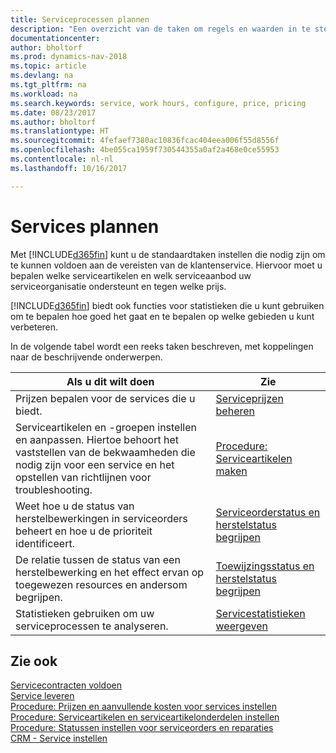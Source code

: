 ```yaml
---
title: Serviceprocessen plannen
description: "Een overzicht van de taken om regels en waarden in te stellen om uw servicebeleid en -processen te definiëren."
documentationcenter: 
author: bholtorf
ms.prod: dynamics-nav-2018
ms.topic: article
ms.devlang: na
ms.tgt_pltfrm: na
ms.workload: na
ms.search.keywords: service, work hours, configure, price, pricing
ms.date: 08/23/2017
ms.author: bholtorf
ms.translationtype: HT
ms.sourcegitcommit: 4fefaef7380ac10836fcac404eea006f55d8556f
ms.openlocfilehash: 4be055ca1959f730544355a0af2a468e0ce55953
ms.contentlocale: nl-nl
ms.lasthandoff: 10/16/2017

---
```

# <a name="planning-services"></a>Services plannen
Met [!INCLUDE[d365fin](includes/d365fin_md.md)] kunt u de standaardtaken instellen die nodig zijn om te kunnen voldoen aan de vereisten van de klantenservice. Hiervoor moet u bepalen welke serviceartikelen en welk serviceaanbod uw serviceorganisatie ondersteunt en tegen welke prijs.   

[!INCLUDE[d365fin](includes/d365fin_md.md)] biedt ook functies voor statistieken die u kunt gebruiken om te bepalen hoe goed het gaat en te bepalen op welke gebieden u kunt verbeteren.
  
In de volgende tabel wordt een reeks taken beschreven, met koppelingen naar de beschrijvende onderwerpen.   
  
|**Als u dit wilt doen**|**Zie**|  
|------------|-------------|  
|Prijzen bepalen voor de services die u biedt.|[Serviceprijzen beheren](service-service-price-management.md)|
|Serviceartikelen en -groepen instellen en aanpassen. Hiertoe behoort het vaststellen van de bekwaamheden die nodig zijn voor een service en het opstellen van richtlijnen voor troubleshooting.| [Procedure: Serviceartikelen maken](service-how-to-create-service-items.md)|  
|Weet hoe u de status van herstelbewerkingen in serviceorders beheert en hoe u de prioriteit identificeert.|[Serviceorderstatus en herstelstatus begrijpen](service-service-order-status-and-repair-status.md)|  
|De relatie tussen de status van een herstelbewerking en het effect ervan op toegewezen resources en andersom begrijpen.|[Toewijzingsstatus en herstelstatus begrijpen](service-allocation-status-and-repair-status.md)|  
|Statistieken gebruiken om uw serviceprocessen te analyseren. | [Servicestatistieken weergeven](service-service-statistics.md) |

## <a name="see-also"></a>Zie ook
[Servicecontracten voldoen](service-fulfill-service-contracts.md)  
[Service leveren](service-deliver-service.md)  
[Procedure: Prijzen en aanvullende kosten voor services instellen](service-how-setup-service-costs-pricing.md)  
[Procedure: Serviceartikelen en serviceartikelonderdelen instellen](service-how-setup-service-items.md)  
[Procedure: Statussen instellen voor serviceorders en reparaties](service-order-repair-status.md)  
[CRM - Service instellen](service-setup-service.md)  

